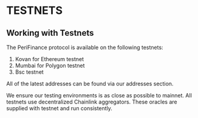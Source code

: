 # TESTNETS

## Working with Testnets <a id="working-with-testnets"></a>

The PeriFinance protocol is available on the following testnets:

1. Kovan for Ethereum testnet
2. Mumbai for Polygon testnet
3. Bsc testnet

All of the latest addresses can be found via our addresses section.

We ensure our testing environments is as close as possible to mainnet. All testnets use decentralized Chainlink aggregators. These oracles are supplied with testnet and run consistently.



